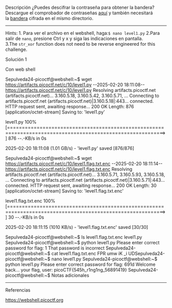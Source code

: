 Descripción
¿Puedes descifrar la contraseña para obtener la bandera?Descargue el comprobador de contraseñas [aquí](https://artifacts.picoctf.net/c/10/level1.py) y también necesitará la [bandera](https://artifacts.picoctf.net/c/10/level1.flag.txt.enc) cifrada en el mismo directorio.

---

Hints:
1.⁠ ⁠Para ver el archivo en el webshell, haga:`$ nano level1.py`
2.Para salir de `nano`, presione Ctrl y x y siga las indicaciones en pantalla.
3.The `str_xor` function does not need to be reverse engineered for this challenge.


Solución 1

Con web shell

Sepulveda24-picoctf@webshell:~$ wget https://artifacts.picoctf.net/c/10/level1.py
--2025-02-20 18:11:08--  https://artifacts.picoctf.net/c/10/level1.py
Resolving artifacts.picoctf.net (artifacts.picoctf.net)... 3.160.5.18, 3.160.5.42, 3.160.5.71, ...
Connecting to artifacts.picoctf.net (artifacts.picoctf.net)|3.160.5.18|:443... connected.
HTTP request sent, awaiting response... 200 OK
Length: 876 [application/octet-stream]
Saving to: 'level1.py'

level1.py                                         100%[===========================================================================================================>]     876  --.-KB/s    in 0s      

2025-02-20 18:11:08 (1.01 GB/s) - 'level1.py' saved [876/876]

Sepulveda24-picoctf@webshell:~$ wget https://artifacts.picoctf.net/c/10/level1.flag.txt.enc
--2025-02-20 18:11:14--  https://artifacts.picoctf.net/c/10/level1.flag.txt.enc
Resolving artifacts.picoctf.net (artifacts.picoctf.net)... 3.160.5.71, 3.160.5.93, 3.160.5.18, ...
Connecting to artifacts.picoctf.net (artifacts.picoctf.net)|3.160.5.71|:443... connected.
HTTP request sent, awaiting response... 200 OK
Length: 30 [application/octet-stream]
Saving to: 'level1.flag.txt.enc'

level1.flag.txt.enc                               100%[===========================================================================================================>]      30  --.-KB/s    in 0s      

2025-02-20 18:11:15 (1010 KB/s) - 'level1.flag.txt.enc' saved [30/30]

Sepulveda24-picoctf@webshell:~$ ls
level1.flag.txt.enc  level1.py
Sepulveda24-picoctf@webshell:~$ python level1.py 
Please enter correct password for flag: 1
That password is incorrect
Sepulveda24-picoctf@webshell:~$ cat level1.flag.txt.enc 
FPR
   umw
iK
_i
  UDSepulveda24-picoctf@webshell:~$ nano level1.py 
Sepulveda24-picoctf@webshell:~$ python level1.py 
Please enter correct password for flag: 691d
Welcome back... your flag, user:
picoCTF{545h_r1ng1ng_56891419}
Sepulveda24-picoctf@webshell:~$ 
Notas adicionales

-------------

Referencias

https://webshell.picoctf.org